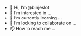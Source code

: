 - 👋 Hi, I’m @binjeslot
- 👀 I’m interested in ...
- 🌱 I’m currently learning ...
- 💞️ I’m looking to collaborate on ...
- 📫 How to reach me ...

<!---
binjeslot/binjeslot is a ✨ special ✨ repository because its `README.md` (this file) appears on your GitHub profile.
You can click the Preview link to take a look at your changes.
--->
